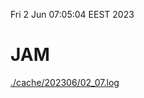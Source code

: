 Fri  2 Jun 07:05:04 EEST 2023
# JAM
<a href='./cache/202306/02_07.log'>./cache/202306/02_07.log</a>
